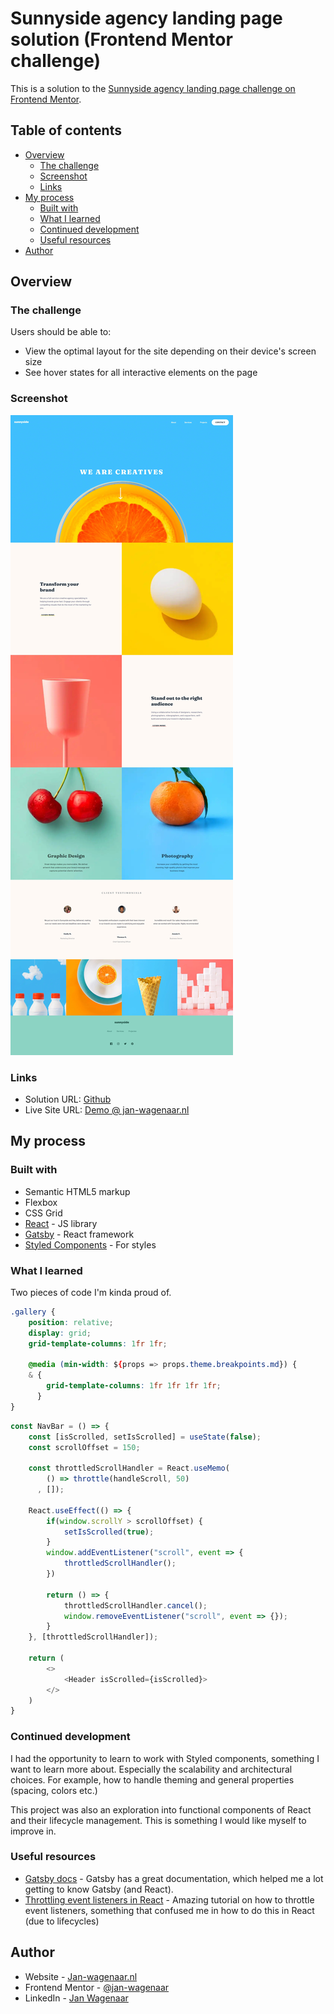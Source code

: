 # Sunnyside agency landing page solution (Frontend Mentor challenge)

This is a solution to the [Sunnyside agency landing page challenge on Frontend Mentor](https://www.frontendmentor.io/challenges/sunnyside-agency-landing-page-7yVs3B6ef).

## Table of contents

- [Overview](#overview)
  - [The challenge](#the-challenge)
  - [Screenshot](#screenshot)
  - [Links](#links)
- [My process](#my-process)
  - [Built with](#built-with)
  - [What I learned](#what-i-learned)
  - [Continued development](#continued-development)
  - [Useful resources](#useful-resources)
- [Author](#author)

## Overview

### The challenge

Users should be able to:

- View the optimal layout for the site depending on their device's screen size
- See hover states for all interactive elements on the page

### Screenshot

![Screenshot](./screenshot.jpeg)

### Links

- Solution URL: [Github](https://github.com/jan-wagenaar/sunny-side-v1)
- Live Site URL: [Demo @ jan-wagenaar.nl](https://jan-wagenaar.nl/work/gatsby-agency/)

## My process

### Built with

- Semantic HTML5 markup
- Flexbox
- CSS Grid
- [React](https://reactjs.org/) - JS library
- [Gatsby](https://www.gatsbyjs.com/) - React framework
- [Styled Components](https://styled-components.com/) - For styles

### What I learned

Two pieces of code I'm kinda proud of. 

```css
.gallery {
    position: relative;
    display: grid;
    grid-template-columns: 1fr 1fr;

    @media (min-width: ${props => props.theme.breakpoints.md}) {
    & {
        grid-template-columns: 1fr 1fr 1fr 1fr;
      }
}
```

```js
const NavBar = () => {
    const [isScrolled, setIsScrolled] = useState(false);
    const scrollOffset = 150;

    const throttledScrollHandler = React.useMemo(
        () => throttle(handleScroll, 50)
      , []);

    React.useEffect(() => {
        if(window.scrollY > scrollOffset) {
            setIsScrolled(true);
        }
        window.addEventListener("scroll", event => {
            throttledScrollHandler();
        })

        return () => {
            throttledScrollHandler.cancel();
            window.removeEventListener("scroll", event => {});
        }
    }, [throttledScrollHandler]);

    return (
        <>
            <Header isScrolled={isScrolled}>
        </>
    )
}
```

### Continued development

I had the opportunity to learn to work with Styled components, something I want to learn more about. Especially the scalability and architectural choices. For example, how to handle theming and general properties (spacing, colors etc.)

This project was also an exploration into functional components of React and their lifecycle management. This is something I would like myself to improve in.

### Useful resources

- [Gatsby docs](https://www.gatsbyjs.com/docs/) - Gatsby has a great documentation, which helped me a lot getting to know Gatsby (and React).
- [Throttling event listeners in React](https://dmitripavlutin.com/react-throttle-debounce/) - Amazing tutorial on how to throttle event listeners, something that confused me in how to do this in React (due to lifecycles)

## Author

- Website - [Jan-wagenaar.nl](https://www.jan-wagenaar.com)
- Frontend Mentor - [@jan-wagenaar](https://www.frontendmentor.io/profile/jan-wagenaar)
- LinkedIn - [Jan Wagenaar](https://www.linkedin.com/in/jan-wagenaar/)